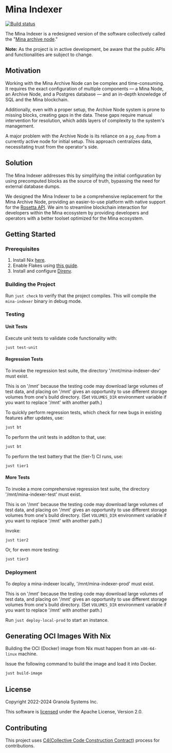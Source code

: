 # Mina Indexer

[![Build
status](https://badge.buildkite.com/c2da30c5a1deb1ff6e0ca09c5ec33f7bd0a5b57ea35df4fc15.svg)](https://buildkite.com/granola/mina-indexer)

The Mina Indexer is a redesigned version of the software collectively
called the "[Mina archive
node](https://github.com/MinaProtocol/mina/tree/develop/src/app/archive)."

**Note:** As the project is in active development, be aware that the
public APIs and functionalities are subject to change.

## Motivation

Working with the Mina Archive Node can be complex and
time-consuming. It requires the exact configuration of multiple
components — a Mina Node, an Archive Node, and a Postgres database —
and an in-depth knowledge of SQL and the Mina blockchain.

Additionally, even with a proper setup, the Archive Node system is
prone to missing blocks, creating gaps in the data. These gaps require
manual intervention for resolution, which adds layers of complexity to
the system's management.

A major problem with the Archive Node is its reliance on a `pg_dump`
from a currently active node for initial setup. This approach
centralizes data, necessitating trust from the operator's side.

## Solution

The Mina Indexer addresses this by simplifying the initial
configuration by using precomputed blocks as the source of truth,
bypassing the need for external database dumps.

We designed the Mina Indexer to be a comprehensive replacement for the
Mina Archive Node, providing an easier-to-use platform with native
support for the [Rosetta
API](https://www.rosetta-api.org/docs/welcome.html). We aim to
streamline blockchain interaction for developers within the Mina
ecosystem by providing developers and operators with a better toolset
optimized for the Mina ecosystem.

## Getting Started

### Prerequisites

1. Install Nix [here](https://nixos.org/download.html).
2. Enable Flakes using [this guide](https://nixos.wiki/wiki/Flakes).
3. Install and configure [Direnv](https://direnv.net).

### Building the Project

Run `just check` to verify that the project compiles. This will compile the
`mina-indexer` binary in debug mode.

### Testing

#### Unit Tests

Execute unit tests to validate code functionality with:

```bash
just test-unit
```

#### Regression Tests

To invoke the regression test suite, the directory '/mnt/mina-indexer-dev' must
exist.

This is on '/mnt' because the testing code may download large volumes of test
data, and placing on '/mnt' gives an opportunity to use different storage
volumes from one's build directory. (Set `VOLUMES_DIR` environment variable if
you want to replace '/mnt' with another path.)

To quickly perform regression tests, which check for new bugs in existing
features after updates, use:

```bash
just bt
```

To perform the unit tests in additon to that, use:

```bash
just bt
```

To perform the test battery that the (tier-1) CI runs, use:

```bash
just tier1
```

#### More Tests

To invoke a more comprehensive regression test suite, the directory
'/mnt/mina-indexer-test' must exist.

This is on '/mnt' because the testing code may download large volumes of test
data, and placing on '/mnt' gives an opportunity to use different storage
volumes from one's build directory. (Set `VOLUMES_DIR` environment variable if
you want to replace '/mnt' with another path.)

Invoke:

```bash
just tier2
```

Or, for even more testing:

```bash
just tier3
```

### Deployment

To deploy a mina-indexer locally, '/mnt/mina-indexer-prod' must exist.

This is on '/mnt' because the testing code may download large volumes of test
data, and placing on '/mnt' gives an opportunity to use different storage
volumes from one's build directory. (Set `VOLUMES_DIR` environment variable if
you want to replace '/mnt' with another path.)

Run `just deploy-local-prod` to start an instance.

## Generating OCI Images With Nix

Building the OCI (Docker) image from Nix must happen from an `x86-64-linux`
machine.

Issue the following command to build the image and load it into Docker.

```bash
just build-image
```

## License

Copyright 2022-2024 Granola Systems Inc.

This software is [licensed](LICENSE) under the Apache License, Version 2.0.

## Contributing

This project uses [C4(Collective Code Construction
Contract)](https://rfc.zeromq.org/spec/42/) process for contributions.
